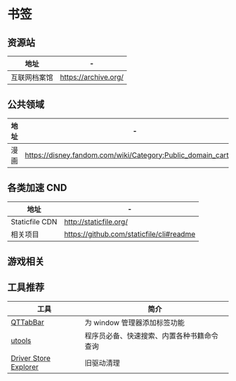 # 书签

## 资源站

| 地址         | -                      |
| ------------ | ---------------------- |
| 互联网档案馆 | <https://archive.org/> |

## 公共领域

| 地址 | -                                                                |
| ---- | ---------------------------------------------------------------- |
| 漫画 | <https://disney.fandom.com/wiki/Category:Public_domain_cartoons> |

## 各类加速 CND

| 地址           | -                                          |
| -------------- | ------------------------------------------ |
| Staticfile CDN | <http://staticfile.org/>                   |
| 相关项目       | <https://github.com/staticfile/cli#readme> |

## 游戏相关

## 工具推荐

[qttabbar]: http://qttabbar.wikidot.com/
[utools]: https://u.tools/
[driver store explorer]: https://github.com/lostindark/DriverStoreExplorer/releases

| 工具                    | 简介                                       |
| ----------------------- | ------------------------------------------ |
| [QTTabBar]              | 为 window 管理器添加标签功能               |
| [utools]                | 程序员必备、快速搜索、内置各种书籍命令查询 |
| [Driver Store Explorer] | 旧驱动清理                                 |
